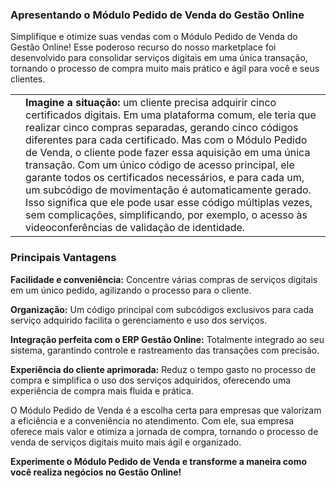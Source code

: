 ### Apresentando o Módulo Pedido de Venda do Gestão Online

Simplifique e otimize suas vendas com o Módulo Pedido de Venda do Gestão Online! Esse poderoso recurso do nosso marketplace foi desenvolvido para consolidar serviços digitais em uma única transação, tornando o processo de compra muito mais prático e ágil para você e seus clientes.

| | |
|-|-|
|![]() |**Imagine a situação:** um cliente precisa adquirir cinco certificados digitais. Em uma plataforma comum, ele teria que realizar cinco compras separadas, gerando cinco códigos diferentes para cada certificado. Mas com o Módulo Pedido de Venda, o cliente pode fazer essa aquisição em uma única transação. Com um único código de acesso principal, ele garante todos os certificados necessários, e para cada um, um subcódigo de movimentação é automaticamente gerado. Isso significa que ele pode usar esse código múltiplas vezes, sem complicações, simplificando, por exemplo, o acesso às videoconferências de validação de identidade. |



### Principais Vantagens

**Facilidade e conveniência:** Concentre várias compras de serviços digitais em um único pedido, agilizando o processo para o cliente.

**Organização:** Um código principal com subcódigos exclusivos para cada serviço adquirido facilita o gerenciamento e uso dos serviços.

**Integração perfeita com o ERP Gestão Online:** Totalmente integrado ao seu sistema, garantindo controle e rastreamento das transações com precisão.

**Experiência do cliente aprimorada:** Reduz o tempo gasto no processo de compra e simplifica o uso dos serviços adquiridos, oferecendo uma experiência de compra mais fluida e prática.

O Módulo Pedido de Venda é a escolha certa para empresas que valorizam a eficiência e a conveniência no atendimento. Com ele, sua empresa oferece mais valor e otimiza a jornada de compra, tornando o processo de venda de serviços digitais muito mais ágil e organizado.

**Experimente o Módulo Pedido de Venda e transforme a maneira como você realiza negócios no Gestão Online!**